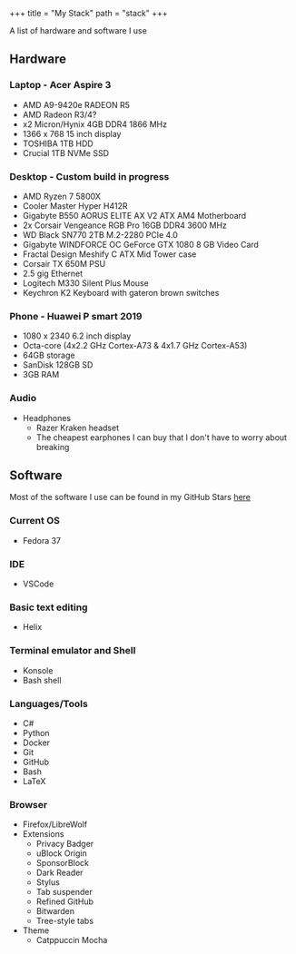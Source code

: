 +++
title = "My Stack"
path = "stack"
+++

A list of hardware and software I use

## Hardware

### Laptop - Acer Aspire 3

- AMD A9-9420e RADEON R5
- AMD Radeon R3/4?
- x2 Micron/Hynix 4GB DDR4 1866 MHz
- 1366 x 768 15 inch display
- TOSHIBA 1TB HDD
- Crucial 1TB NVMe SSD

### Desktop - Custom build in progress

- AMD Ryzen 7 5800X
- Cooler Master Hyper H412R
- Gigabyte B550 AORUS ELITE AX V2 ATX AM4 Motherboard
- 2x Corsair Vengeance RGB Pro 16GB DDR4 3600 MHz
- WD Black SN770 2TB M.2-2280 PCIe 4.0
- Gigabyte WINDFORCE OC GeForce GTX 1080 8 GB Video Card
- Fractal Design Meshify C ATX Mid Tower case
- Corsair TX 650M PSU
- 2.5 gig Ethernet
- Logitech M330 Silent Plus Mouse
- Keychron K2 Keyboard with gateron brown switches

### Phone - Huawei P smart 2019

- 1080 x 2340 6.2 inch display
- Octa-core (4x2.2 GHz Cortex-A73 & 4x1.7 GHz Cortex-A53)
- 64GB storage
- SanDisk 128GB SD
- 3GB RAM

### Audio

- Headphones
  - Razer Kraken headset
  - The cheapest earphones I can buy that I don't have to worry about breaking

## Software

Most of the software I use can be found in my GitHub Stars [here](https://github.com/stars/CrimsonTome/lists/my-stack)

### Current OS

- Fedora 37

### IDE

- VSCode

### Basic text editing

- Helix

### Terminal emulator and Shell

- Konsole
- Bash shell

### Languages/Tools

- C#
- Python
- Docker
- Git
- GitHub
- Bash
- LaTeX

### Browser

- Firefox/LibreWolf
- Extensions
  - Privacy Badger
  - uBlock Origin
  - SponsorBlock
  - Dark Reader
  - Stylus
  - Tab suspender
  - Refined GitHub
  - Bitwarden
  - Tree-style tabs
- Theme
  - Catppuccin Mocha
